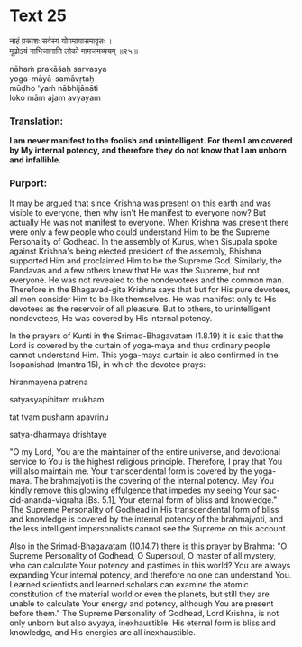 # Text 25

नाहं प्रकाशः सर्वस्य योगमायासमावृतः ।  
मूढोऽयं नाभिजानाति लोको मामजमव्ययम् ॥२५॥

nāhaḿ prakāśaḥ sarvasya  
yoga-māyā-samāvṛtaḥ  
mūḍho 'yaḿ nābhijānāti  
loko mām ajam avyayam



### Translation:

**I am never manifest to the foolish and unintelligent. For them I am covered by My internal potency, and therefore they do not know that I am unborn and infallible.**

### Purport:

It may be argued that since Krishna was present on this earth and was visible to everyone, then why isn't He manifest to everyone now? But actually He was not manifest to everyone. When Krishna was present there were only a few people who could understand Him to be the Supreme Personality of Godhead. In the assembly of Kurus, when Sisupala spoke against Krishna's being elected president of the assembly, Bhishma supported Him and proclaimed Him to be the Supreme God. Similarly, the Pandavas and a few others knew that He was the Supreme, but not everyone. He was not revealed to the nondevotees and the common man. Therefore in the Bhagavad-gita Krishna says that but for His pure devotees, all men consider Him to be like themselves. He was manifest only to His devotees as the reservoir of all pleasure. But to others, to unintelligent nondevotees, He was covered by His internal potency.

In the prayers of Kunti in the Srimad-Bhagavatam (1.8.19) it is said that the Lord is covered by the curtain of yoga-maya and thus ordinary people cannot understand Him. This yoga-maya curtain is also confirmed in the Isopanishad (mantra 15), in which the devotee prays:

hiranmayena patrena

satyasyapihitam mukham

tat tvam pushann apavrinu

satya-dharmaya drishtaye

"O my Lord, You are the maintainer of the entire universe, and devotional service to You is the highest religious principle. Therefore, I pray that You will also maintain me. Your transcendental form is covered by the yoga-maya. The brahmajyoti is the covering of the internal potency. May You kindly remove this glowing effulgence that impedes my seeing Your sac-cid-ananda-vigraha [Bs. 5.1], Your eternal form of bliss and knowledge." The Supreme Personality of Godhead in His transcendental form of bliss and knowledge is covered by the internal potency of the brahmajyoti, and the less intelligent impersonalists cannot see the Supreme on this account.

Also in the Srimad-Bhagavatam (10.14.7) there is this prayer by Brahma: "O Supreme Personality of Godhead, O Supersoul, O master of all mystery, who can calculate Your potency and pastimes in this world? You are always expanding Your internal potency, and therefore no one can understand You. Learned scientists and learned scholars can examine the atomic constitution of the material world or even the planets, but still they are unable to calculate Your energy and potency, although You are present before them." The Supreme Personality of Godhead, Lord Krishna, is not only unborn but also avyaya, inexhaustible. His eternal form is bliss and knowledge, and His energies are all inexhaustible.
